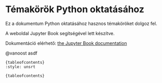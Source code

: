 # Témakörök Python oktatásához

Ez a dokumentum Python oktatásához hasznos témaköröket dolgoz fel.


A weboldal Jupyter Book segítségével lett készítve. 

Dokumentáció elérhető: [the Jupyter Book documentation](https://jupyterbook.org) 

@vanoost asdf

```
{tableofcontents}
:style: unsrt
```

```
{tableofcontents}
```